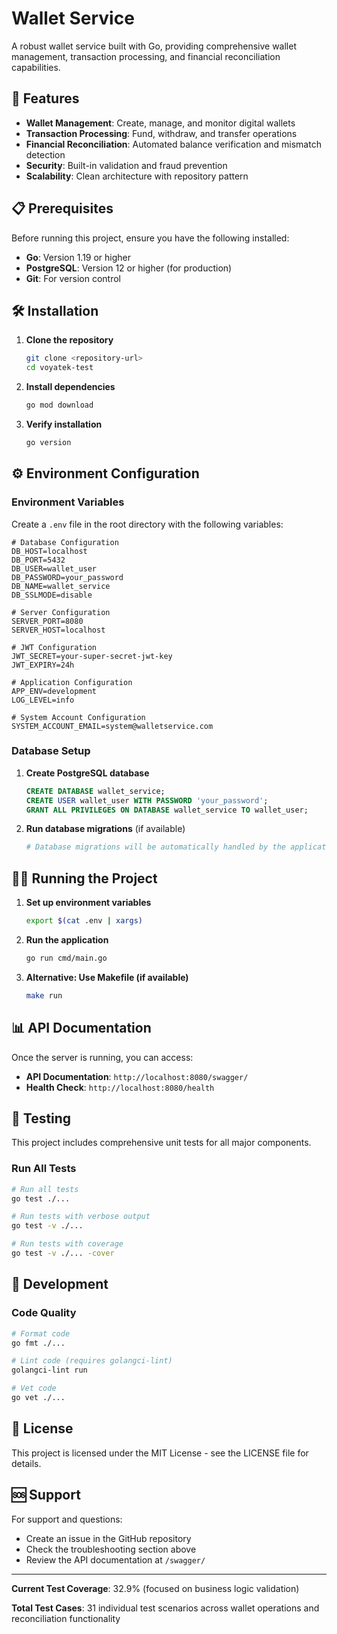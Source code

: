 # Wallet Service

A robust wallet service built with Go, providing comprehensive wallet management, transaction processing, and financial reconciliation capabilities.

## 🚀 Features

- **Wallet Management**: Create, manage, and monitor digital wallets
- **Transaction Processing**: Fund, withdraw, and transfer operations
- **Financial Reconciliation**: Automated balance verification and mismatch detection
- **Security**: Built-in validation and fraud prevention
- **Scalability**: Clean architecture with repository pattern

## 📋 Prerequisites

Before running this project, ensure you have the following installed:

- **Go**: Version 1.19 or higher
- **PostgreSQL**: Version 12 or higher (for production)
- **Git**: For version control

## 🛠️ Installation

1. **Clone the repository**
   ```bash
   git clone <repository-url>
   cd voyatek-test
   ```

2. **Install dependencies**
   ```bash
   go mod download
   ```

3. **Verify installation**
   ```bash
   go version
   ```

## ⚙️ Environment Configuration

### Environment Variables

Create a `.env` file in the root directory with the following variables:

```env
# Database Configuration
DB_HOST=localhost
DB_PORT=5432
DB_USER=wallet_user
DB_PASSWORD=your_password
DB_NAME=wallet_service
DB_SSLMODE=disable

# Server Configuration
SERVER_PORT=8080
SERVER_HOST=localhost

# JWT Configuration
JWT_SECRET=your-super-secret-jwt-key
JWT_EXPIRY=24h

# Application Configuration
APP_ENV=development
LOG_LEVEL=info

# System Account Configuration
SYSTEM_ACCOUNT_EMAIL=system@walletservice.com
```

### Database Setup

1. **Create PostgreSQL database**
   ```sql
   CREATE DATABASE wallet_service;
   CREATE USER wallet_user WITH PASSWORD 'your_password';
   GRANT ALL PRIVILEGES ON DATABASE wallet_service TO wallet_user;
   ```

2. **Run database migrations** (if available)
   ```bash
   # Database migrations will be automatically handled by the application
   ```

## 🏃‍♂️ Running the Project

1. **Set up environment variables**
   ```bash
   export $(cat .env | xargs)
   ```

2. **Run the application**
   ```bash
   go run cmd/main.go
   ```

3. **Alternative: Use Makefile (if available)**
   ```bash
   make run
   ```

## 📊 API Documentation

Once the server is running, you can access:

- **API Documentation**: `http://localhost:8080/swagger/`
- **Health Check**: `http://localhost:8080/health`

## 🧪 Testing

This project includes comprehensive unit tests for all major components.

### Run All Tests

```bash
# Run all tests
go test ./...

# Run tests with verbose output
go test -v ./...

# Run tests with coverage
go test -v ./... -cover
```

## 🔧 Development

### Code Quality

```bash
# Format code
go fmt ./...

# Lint code (requires golangci-lint)
golangci-lint run

# Vet code
go vet ./...
```

## 📝 License

This project is licensed under the MIT License - see the LICENSE file for details.

## 🆘 Support

For support and questions:

- Create an issue in the GitHub repository
- Check the troubleshooting section above
- Review the API documentation at `/swagger/`

---

**Current Test Coverage**: 32.9% (focused on business logic validation)

**Total Test Cases**: 31 individual test scenarios across wallet operations and reconciliation functionality
